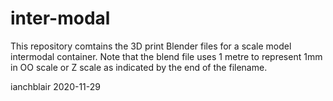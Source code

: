# inter-modal

This repository comtains the 3D print Blender files for a scale model intermodal container.
Note that the blend file uses 1 metre to represent 1mm in OO scale or Z scale as indicated by the end of the filename.

ianchblair 2020-11-29
